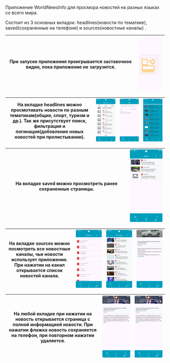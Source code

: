 Приложение WorldNewsInfo для просмора новостей на разных языках со всего мира.

Состоит из 3 основных вкладок: headlines(новости по тематике), saved(сохраненные на телефоне) и sources(новостные каналы) .

|При запуске приложения проигрывается заставочное видио, пока приложение не загрузится.|<img src="Screens/screensaver.png" width="150" />|
|-|-|

|На вкладке headlines можно просмотивать новости по разным тематикам(общие, спорт, туризм и др.). Так же присутствует поиск, фильтрация и погинация(добовление новых новостей при пролистывании).|<img src="Screens/headlines.png" width="800" />|<img src="Screens/filter.png" width="800" />|<img src="Screens/find_news.png" width="800" />|
|-|-|-|-|

|На вкладке saved можно просмотреть ранее сохраненные страницы.|<img src="Screens/saved.png" width="150" />|
|-|-|

|На вкладке sources можно посмотреть все новостные каналы, чьи новости использует приложение. При нажатии на канал открывается список новостей канала.|<img src="Screens/sources.png" width="800" />|<img src="Screens/source.png" width="800" />|<img src="Screens/news.png" width="800" />|
|-|-|-|-|

|На любой вкладке при нажатии на новость открывается страница с полной информацией новости. При нажатии флажка новость сохраняется на телефон, при повторном нажатии удаляется.|<img src="Screens/unsaved_news.png" width="600" />|<img src="Screens/saved_news.png" width="600" />|
|-|-|-|
